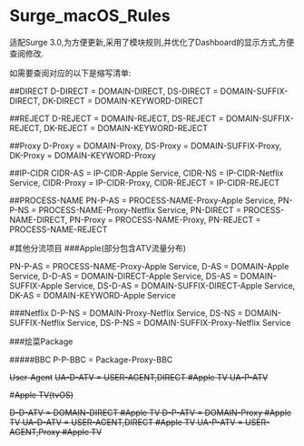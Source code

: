 # Surge_macOS_Rules

适配Surge 3.0,为方便更新,采用了模块规则,并优化了Dashboard的显示方式,方便查阅修改.


如需要查阅对应的以下是缩写清单:

##DIRECT
D-DIRECT = DOMAIN-DIRECT,
DS-DIRECT = DOMAIN-SUFFIX-DIRECT,
DK-DIRECT = DOMAIN-KEYWORD-DIRECT

##REJECT
D-REJECT = DOMAIN-REJECT,
DS-REJECT = DOMAIN-SUFFIX-REJECT,
DK-REJECT = DOMAIN-KEYWORD-REJECT

##Proxy
D-Proxy = DOMAIN-Proxy,
DS-Proxy = DOMAIN-SUFFIX-Proxy,
DK-Proxy = DOMAIN-KEYWORD-Proxy

##IP-CIDR
CIDR-AS = IP-CIDR-Apple Service,
CIDR-NS = IP-CIDR-Netflix Service,
CIDR-Proxy = IP-CIDR-Proxy,
CIDR-REJECT = IP-CIDR-REJECT

##PROCESS-NAME
PN-P-AS = PROCESS-NAME-Proxy-Apple Service,
PN-P-NS = PROCESS-NAME-Proxy-Netflix Service,
PN-DIRECT = PROCESS-NAME-DIRECT,
PN-Proxy = PROCESS-NAME-Proxy,
PN-REJECT = PROCESS-NAME-REJECT

#其他分流项目
###Apple(部分包含ATV流量分布)


PN-P-AS = PROCESS-NAME-Proxy-Apple Service,
D-AS = DOMAIN-Apple Service,
D-D-AS = DOMAIN-DIRECT-Apple Service,
DS-AS = DOMAIN-SUFFIX-Apple Service,
DS-D-AS = DOMAIN-SUFFIX-DIRECT-Apple Service,
DK-AS = DOMAIN-KEYWORD-Apple Service



###Netflix
D-P-NS = DOMAIN-Proxy-Netflix Service,
DS-NS = DOMAIN-SUFFIX-Netflix Service,
DS-P-NS = DOMAIN-SUFFIX-Proxy-Netflix Service



###烩菜Package

#####BBC
P-P-BBC = Package-Proxy-BBC


~~User-Agent~~
~~UA-D-ATV = USER-AGENT,DIRECT #Apple TV
UA-P-ATV~~



#~~Apple TV(tvOS)~~

~~D-D-ATV = DOMAIN-DIRECT #Apple TV
D-P-ATV = DOMAIN-Proxy #Apple TV
UA-D-ATV = USER-AGENT,DIRECT #Apple TV
UA-P-ATV = USER-AGENT,Proxy #Apple TV~~





